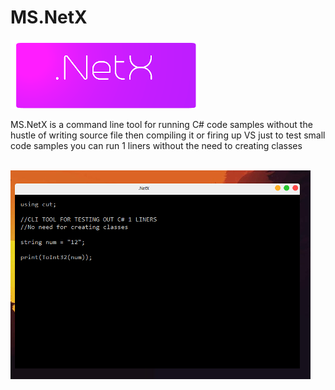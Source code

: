 # MS.NetX
![](Core/resources/icons/netx2.png)<p/>
MS.NetX is a command line tool for running C# code samples without the hustle of writing source file then compiling it or firing up VS just to test small code samples you can run 1 liners without the need 
to creating classes<p/>
<br>
![](core/resources/images/screenshort.png)